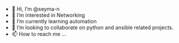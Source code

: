 - 👋 Hi, I’m @seyma-n
- 👀 I’m interested in Networking
- 🌱 I’m currently learning automation
- 💞️ I’m looking to collaborate on python and ansible related projects.
- 📫 How to reach me ...

<!---
seyma-n/seyma-n is a ✨ special ✨ repository because its `README.md` (this file) appears on your GitHub profile.
You can click the Preview link to take a look at your changes.
--->
